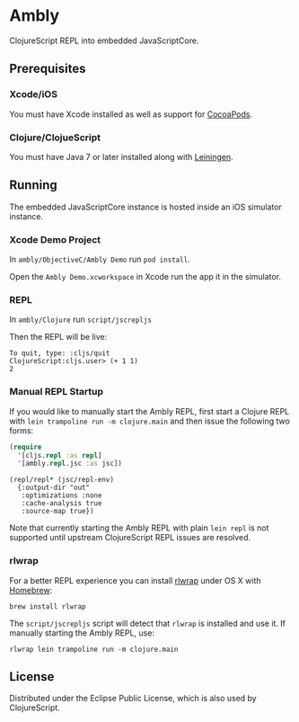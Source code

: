 # Ambly

ClojureScript REPL into embedded JavaScriptCore.

## Prerequisites

### Xcode/iOS

You must have Xcode installed as well as support for [CocoaPods](http://cocoapods.org).

### Clojure/ClojueScript

You must have Java 7 or later installed along with [Leiningen](http://leiningen.org).

## Running

The embedded JavaScriptCore instance is hosted inside an iOS simulator instance.

### Xcode Demo Project

In `ambly/ObjectiveC/Ambly Demo` run `pod install`.


Open the `Ambly Demo.xcworkspace` in Xcode run the app it in the simulator.

### REPL

In `ambly/Clojure` run `script/jscrepljs`


Then the REPL will be live:
```
To quit, type: :cljs/quit
ClojureScript:cljs.user> (+ 1 1)
2
```

### Manual REPL Startup

If you would like to manually start the Ambly REPL, first start a Clojure REPL with `lein trampoline run -m clojure.main` and then issue the following two forms:

```clojure
(require
  '[cljs.repl :as repl]
  '[ambly.repl.jsc :as jsc])
```

```
(repl/repl* (jsc/repl-env)
  {:output-dir "out"
   :optimizations :none
   :cache-analysis true
   :source-map true})
```

Note that currently starting the Ambly REPL with plain `lein repl` is not supported until upstream ClojureScript REPL issues are resolved.

### rlwrap

For a better REPL experience you can install
[rlwrap](http://utopia.knoware.nl/~hlub/uck/rlwrap/) under OS X with
[Homebrew](http://brew.sh/):

```
brew install rlwrap
```

The `script/jscrepljs` script will detect that `rlwrap` is installed and use it. If manually starting the Ambly REPL, use:

```
rlwrap lein trampoline run -m clojure.main
```

## License

Distributed under the Eclipse Public License, which is also used by ClojureScript.
